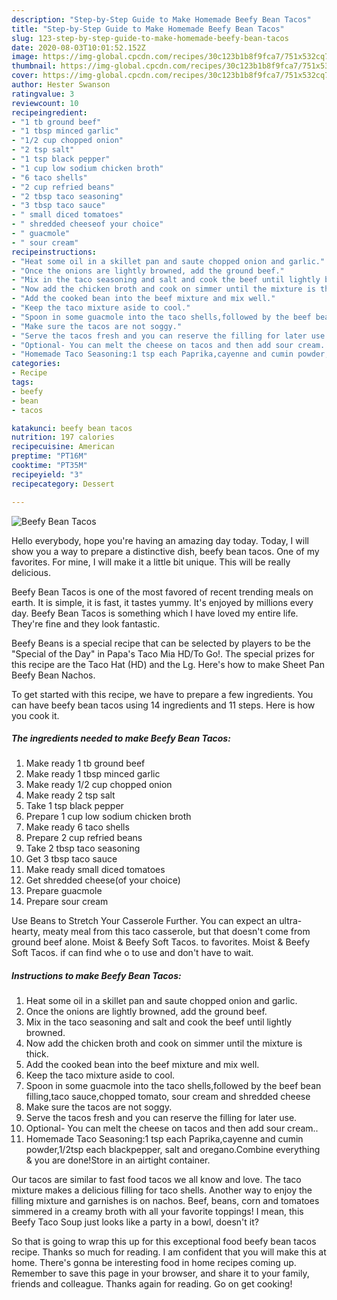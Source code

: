 ```yaml
---
description: "Step-by-Step Guide to Make Homemade Beefy Bean Tacos"
title: "Step-by-Step Guide to Make Homemade Beefy Bean Tacos"
slug: 123-step-by-step-guide-to-make-homemade-beefy-bean-tacos
date: 2020-08-03T10:01:52.152Z
image: https://img-global.cpcdn.com/recipes/30c123b1b8f9fca7/751x532cq70/beefy-bean-tacos-recipe-main-photo.jpg
thumbnail: https://img-global.cpcdn.com/recipes/30c123b1b8f9fca7/751x532cq70/beefy-bean-tacos-recipe-main-photo.jpg
cover: https://img-global.cpcdn.com/recipes/30c123b1b8f9fca7/751x532cq70/beefy-bean-tacos-recipe-main-photo.jpg
author: Hester Swanson
ratingvalue: 3
reviewcount: 10
recipeingredient:
- "1 tb ground beef"
- "1 tbsp minced garlic"
- "1/2 cup chopped onion"
- "2 tsp salt"
- "1 tsp black pepper"
- "1 cup low sodium chicken broth"
- "6 taco shells"
- "2 cup refried beans"
- "2 tbsp taco seasoning"
- "3 tbsp taco sauce"
- " small diced tomatoes"
- " shredded cheeseof your choice"
- " guacmole"
- " sour cream"
recipeinstructions:
- "Heat some oil in a skillet pan and saute chopped onion and garlic."
- "Once the onions are lightly browned, add the ground beef."
- "Mix in the taco seasoning and salt and cook the beef until lightly browned."
- "Now add the chicken broth and cook on simmer until the mixture is thick."
- "Add the cooked bean into the beef mixture and mix well."
- "Keep the taco mixture aside to cool."
- "Spoon in some guacmole into the taco shells,followed by the beef bean filling,taco sauce,chopped tomato, sour cream and shredded cheese"
- "Make sure the tacos are not soggy."
- "Serve the tacos fresh and you can reserve the filling for later use."
- "Optional- You can melt the cheese on tacos and then add sour cream.."
- "Homemade Taco Seasoning:1 tsp each Paprika,cayenne and cumin powder,1/2tsp each blackpepper, salt and oregano.Combine everything &amp; you are done!Store in an airtight container."
categories:
- Recipe
tags:
- beefy
- bean
- tacos

katakunci: beefy bean tacos 
nutrition: 197 calories
recipecuisine: American
preptime: "PT16M"
cooktime: "PT35M"
recipeyield: "3"
recipecategory: Dessert

---
```



![Beefy Bean Tacos](https://img-global.cpcdn.com/recipes/30c123b1b8f9fca7/751x532cq70/beefy-bean-tacos-recipe-main-photo.jpg)

Hello everybody, hope you're having an amazing day today. Today, I will show you a way to prepare a distinctive dish, beefy bean tacos. One of my favorites. For mine, I will make it a little bit unique. This will be really delicious.

Beefy Bean Tacos is one of the most favored of recent trending meals on earth. It is simple, it is fast, it tastes yummy. It's enjoyed by millions every day. Beefy Bean Tacos is something which I have loved my entire life. They're fine and they look fantastic.

Beefy Beans is a special recipe that can be selected by players to be the &#34;Special of the Day&#34; in Papa&#39;s Taco Mia HD/To Go!. The special prizes for this recipe are the Taco Hat (HD) and the Lg. Here&#39;s how to make Sheet Pan Beefy Bean Nachos.


To get started with this recipe, we have to prepare a few ingredients. You can have beefy bean tacos using 14 ingredients and 11 steps. Here is how you cook it.

<!--inarticleads1-->

##### The ingredients needed to make Beefy Bean Tacos:

1. Make ready 1 tb ground beef
1. Make ready 1 tbsp minced garlic
1. Make ready 1/2 cup chopped onion
1. Make ready 2 tsp salt
1. Take 1 tsp black pepper
1. Prepare 1 cup low sodium chicken broth
1. Make ready 6 taco shells
1. Prepare 2 cup refried beans
1. Take 2 tbsp taco seasoning
1. Get 3 tbsp taco sauce
1. Make ready  small diced tomatoes
1. Get  shredded cheese(of your choice)
1. Prepare  guacmole
1. Prepare  sour cream


Use Beans to Stretch Your Casserole Further. You can expect an ultra-hearty, meaty meal from this taco casserole, but that doesn&#39;t come from ground beef alone. Moist &amp; Beefy Soft Tacos. to favorites. Moist &amp; Beefy Soft Tacos. if can find whe o to use and don&#39;t have to wait. 

<!--inarticleads2-->

##### Instructions to make Beefy Bean Tacos:

1. Heat some oil in a skillet pan and saute chopped onion and garlic.
1. Once the onions are lightly browned, add the ground beef.
1. Mix in the taco seasoning and salt and cook the beef until lightly browned.
1. Now add the chicken broth and cook on simmer until the mixture is thick.
1. Add the cooked bean into the beef mixture and mix well.
1. Keep the taco mixture aside to cool.
1. Spoon in some guacmole into the taco shells,followed by the beef bean filling,taco sauce,chopped tomato, sour cream and shredded cheese
1. Make sure the tacos are not soggy.
1. Serve the tacos fresh and you can reserve the filling for later use.
1. Optional- You can melt the cheese on tacos and then add sour cream..
1. Homemade Taco Seasoning:1 tsp each Paprika,cayenne and cumin powder,1/2tsp each blackpepper, salt and oregano.Combine everything &amp; you are done!Store in an airtight container.


Our tacos are similar to fast food tacos we all know and love. The taco mixture makes a delicious filling for taco shells. Another way to enjoy the filling mixture and garnishes is on nachos. Beef, beans, corn and tomatoes simmered in a creamy broth with all your favorite toppings! I mean, this Beefy Taco Soup just looks like a party in a bowl, doesn&#39;t it? 

So that is going to wrap this up for this exceptional food beefy bean tacos recipe. Thanks so much for reading. I am confident that you will make this at home. There's gonna be interesting food in home recipes coming up. Remember to save this page in your browser, and share it to your family, friends and colleague. Thanks again for reading. Go on get cooking!
